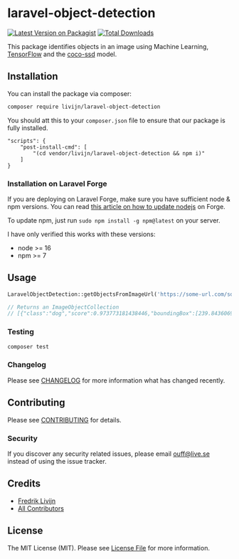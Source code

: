 # laravel-object-detection

[![Latest Version on Packagist](https://img.shields.io/packagist/v/livijn/laravel-object-detection.svg?style=flat-square)](https://packagist.org/packages/livijn/laravel-object-detection)
[![Total Downloads](https://img.shields.io/packagist/dt/livijn/laravel-object-detection.svg?style=flat-square)](https://packagist.org/packages/livijn/laravel-object-detection)

This package identifies objects in an image using Machine Learning, [TensorFlow](https://www.tensorflow.org/) and the [coco-ssd](https://github.com/tensorflow/tfjs-models/tree/master/coco-ssd) model.

## Installation

You can install the package via composer:

```bash
composer require livijn/laravel-object-detection
```

You should att this to your `composer.json` file to ensure that our package is fully installed. 
```
"scripts": {
    "post-install-cmd": [
        "(cd vendor/livijn/laravel-object-detection && npm i)"
    ]
}
```

### Installation on Laravel Forge
If you are deploying on Laravel Forge, make sure you have sufficient node & npm versions. You can read [this article on how to update nodejs](https://blog.adaptivemedia.se/upgrade-only-nodejs-on-a-laravel-forge-server-ubuntu-1804) on Forge. 

To update npm, just run `sudo npm install -g npm@latest` on your server.

I have only verified this works with these versions: 
* node >= 16 
* npm >= 7

## Usage

```php
LaravelObjectDetection::getObjectsFromImageUrl('https://some-url.com/some-image.jpg');

// Returns an ImageObjectCollection
// [{"class":"dog","score":0.973773181438446,"boundingBox":[239.84360694885254,75.59387746453285,505.188524723053,590.4131692349911]}]
```

### Testing

```bash
composer test
```

### Changelog

Please see [CHANGELOG](CHANGELOG.md) for more information what has changed recently.

## Contributing

Please see [CONTRIBUTING](CONTRIBUTING.md) for details.

### Security

If you discover any security related issues, please email ouff@live.se instead of using the issue tracker.

## Credits

-   [Fredrik Livijn](https://github.com/livijn)
-   [All Contributors](../../contributors)

## License

The MIT License (MIT). Please see [License File](LICENSE.md) for more information.
